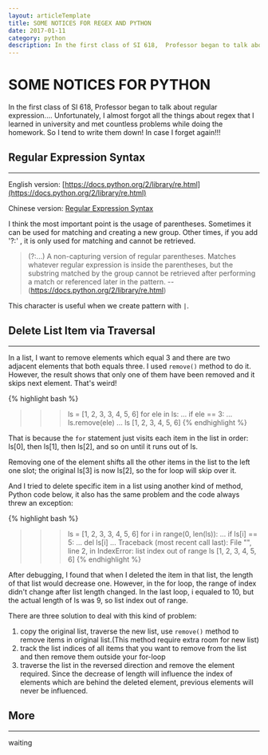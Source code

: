 ```yaml
---
layout: articleTemplate
title: SOME NOTICES FOR REGEX AND PYTHON
date: 2017-01-11
category: python
description: In the first class of SI 618,  Professor began to talk about regular expression.... Unfortunately, I almost forgot all the things about regex that I learned in university and met countless problems while doing the homework. So I tend to write them down! In case I forget again!!!
---
```



# SOME NOTICES FOR PYTHON #

In the first class of SI 618,  Professor began to talk about regular expression.... Unfortunately, I almost forgot all the things about regex that I learned in university and met countless problems while doing the homework. So I tend to write them down! In case I forget again!!!

## Regular Expression Syntax ##

----------

English version:
[https://docs.python.org/2/library/re.html](https://docs.python.org/2/library/re.html)

Chinese version:
[Regular Expression Syntax](http://baike.baidu.com/link?url=acM6E6D3H-xjY7pBc0_0ntw1eZ-14qhcpry-yLbjelIJmRDSrcEVsH2zMG1my6ZXISTQ1rjBCdbXM1ZHjhN2ec5Lcek47Kp3Z29nLIlqCuDaCBnFMmZwmKrzGbwz3bkniGg8uRuv8WDIOBeeXjbJt_#4)

I think the most important point is the usage of parentheses. Sometimes it can be used for matching and creating a new group. Other times, if you add '?:' , it is only used for matching and cannot be retrieved.

>  (?:...) A non-capturing version of regular parentheses. Matches
> whatever regular expression is inside the parentheses, but the
> substring matched by the group cannot be retrieved after performing a
> match or referenced later in the pattern.
>      --(https://docs.python.org/2/library/re.html)

     

This character is useful when we create pattern with `|`.

## Delete List Item via Traversal ##

----------

In a list,  I want to remove elements which equal 3 and there are two adjacent elements that both equals three. I used `remove()` method to do it. However, the result shows that only one of them have been removed and it skips next element. That's weird!

{% highlight bash %}
>>> ls = [1, 2, 3, 3, 4, 5, 6]
>>> for ele in ls:
...     if ele == 3:
...             ls.remove(ele)
... 
>>> ls
[1, 2, 3, 4, 5, 6]
{% endhighlight %}

That is because the `for` statement just visits each item in the list in order: ls[0], then ls[1], then ls[2], and so on until it runs out of ls.

Removing one of the element shifts all the other items in the list to the left one slot; the original ls[3] is now ls[2], so the for loop will skip over it.

And I tried to delete specific item in a list using another kind of method, Python code below, it also has the same problem and the code always threw an exception:

{% highlight bash %}
>>> ls = [1, 2, 3, 3, 4, 5, 6]
>>> for i in range(0, len(ls)):
...     if ls[i] == 5:
...             del ls[i]
... 
Traceback (most recent call last):
      File "<stdin>", line 2, in <module>
IndexError: list index out of range
>>> ls
[1, 2, 3, 4, 5, 6]
{% endhighlight %}

After debugging,  I found that when I deleted the item in that list, the length of that list would decrease one. However, in the for loop, the range of index didn't change after list length changed. In the last loop, i equaled to 10, but the actual length of ls was 9,  so list index out of range.

There are three solution to deal with this kind of problem:

 1. copy the original list,  traverse the new list, use `remove()` method to remove items in original list.(This method require extra room for new list)
 2. track the list indices of all items that you want to remove from the list and then remove them outside your for-loop
 3. traverse the list in the reversed direction and remove the element required. Since the decrease of length will influence the index of elements which are behind the deleted element,  previous elements will never be influenced.


## More ##

----------

waiting
 